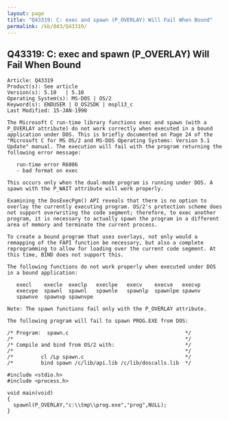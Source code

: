 ```yaml
---
layout: page
title: "Q43319: C: exec and spawn (P_OVERLAY) Will Fail When Bound"
permalink: /kb/043/Q43319/
---
```


## Q43319: C: exec and spawn (P_OVERLAY) Will Fail When Bound

	Article: Q43319
	Product(s): See article
	Version(s): 5.10   | 5.10
	Operating System(s): MS-DOS | OS/2
	Keyword(s): ENDUSER | O_OS2SDK | mspl13_c
	Last Modified: 15-JAN-1990
	
	The Microsoft C run-time library functions exec and spawn (with a
	P_OVERLAY attribute) do not work correctly when executed in a bound
	application under DOS. This is briefly documented on Page 24 of the
	"Microsoft C for MS OS/2 and MS-DOS Operating Systems: Version 5.1
	Update" manual. The execution will fail with the program returning the
	following error message:
	
	   run-time error R6006
	   - bad format on exec
	
	This occurs only when the dual-mode program is running under DOS. A
	spawn with the P_WAIT attribute will work properly.
	
	Examining the DosExecPgm() API reveals that there is no option to
	overlay the currently executing program. OS/2's protection scheme does
	not support overwriting the code segment; therefore, to exec another
	program, it is necessary to actually spawn the program in a different
	area of memory and terminate the current process.
	
	To create a bound program that uses overlays, not only would a
	remapping of the FAPI function be necessary, but also a complete
	reprogramming to allow for loading over the current code segment. At
	this time, BIND does not support this.
	
	The following functions do not work properly when executed under DOS
	in a bound application:
	
	   execl    execle  execlp   execlpe   execv    execve   execvp
	   execvpe  spawnl  spawnl   spawnle   spawnlp  spawnlpe spawnv
	   spawnve  spawnvp spawnvpe
	
	Note: The spawn functions fail only with the P_OVERLAY attribute.
	
	The following program will fail to spawn PROG.EXE from DOS:
	
	/* Program:  spawn.c                                      */
	/*                                                        */
	/* Compile and bind from OS/2 with:                       */
	/*                                                        */
	/*         cl /Lp spawn.c                                 */
	/*         bind spawn /c/lib/api.lib /c/lib/doscalls.lib  */
	
	#include <stdio.h>
	#include <process.h>
	
	void main(void)
	{
	  spawnl(P_OVERLAY,"c:\\tmp\\prog.exe","prog",NULL);
	}
